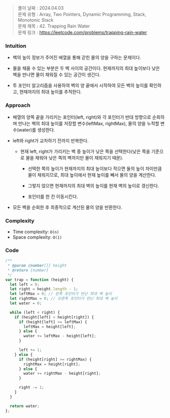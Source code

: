 > 풀이 날짜 : 2024.04.03  
> 문제 유형 : Array, Two Pointers, Dynamic Programming, Stack, Monotonic Stack  
> 문제 제목 : 42. Trapping Rain Water  
> 문제 링크 : https://leetcode.com/problems/trapping-rain-water

### Intuition

- 벽의 높이 정보가 주어진 배열을 통해 갇힌 물의 양을 구하는 문제이다.

- 물을 채울 수 있는 부분은 두 벽 사이의 공간이다. 현재까지의 최대 높이보다 낮은 벽을 만나면 물이 채워질 수 있는 공간이 생긴다.

- 투 포인터 알고리즘을 사용하여 벽의 양 끝에서 시작하여 모든 벽의 높이를 확인하고, 현재까지의 최대 높이를 추적한다.

### Approach

- 배열의 양쪽 끝을 가리키는 포인터(left, right)와 각 포인터가 반대 방향으로 순회하며 만나는 벽의 최대 높이를 저장할 변수(leftMax, rightMax), 물의 양을 누적할 변수(water)를 생성한다.

- left와 right가 교차하기 전까지 반복한다.

  - 현재 left, right가 가리키는 벽 중 높이가 낮은 쪽을 선택한다(낮은 쪽을 기준으로 물을 채워야 낮은 쪽의 벽까지만 물이 채워지기 때문).

    - 선택한 쪽의 높이가 현재까지의 최대 높이보다 작으면 둘의 높이 차이만큼 물이 채워지므로, 최대 높이에서 현재 높이를 빼서 물의 양을 계산한다.

    - 그렇지 않으면 현재까지의 최대 벽의 높이를 현재 벽의 높이로 갱신한다.

    - 포인터를 한 칸 이동시킨다.

- 모든 벽을 순회한 후 최종적으로 계산된 물의 양을 반환한다.

### Complexity

- Time complexity: `O(n)`
- Space complexity: `O(1)`

### Code

```js
/**
 * @param {number[]} height
 * @return {number}
 */
var trap = function (height) {
  let left = 0;
  let right = height.length - 1;
  let leftMax = 0; // 왼쪽 포인터가 만난 최대 벽 높이
  let rightMax = 0; // 오른쪽 포인터가 만난 최대 벽 높이
  let water = 0;

  while (left < right) {
    if (height[left] < height[right]) {
      if (height[left] >= leftMax) {
        leftMax = height[left];
      } else {
        water += leftMax - height[left];
      }

      left += 1;
    } else {
      if (height[right] >= rightMax) {
        rightMax = height[right];
      } else {
        water += rightMax - height[right];
      }

      right -= 1;
    }
  }

  return water;
};
```
